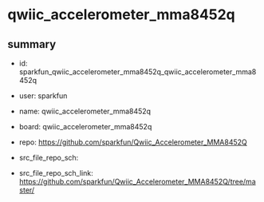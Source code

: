 # qwiic_accelerometer_mma8452q
 
## summary 
* id: sparkfun_qwiic_accelerometer_mma8452q_qwiic_accelerometer_mma8452q
* user: sparkfun
* name: qwiic_accelerometer_mma8452q
* board: qwiic_accelerometer_mma8452q
* repo: https://github.com/sparkfun/Qwiic_Accelerometer_MMA8452Q



* src_file_repo_sch: 
* src_file_repo_sch_link: https://github.com/sparkfun/Qwiic_Accelerometer_MMA8452Q/tree/master/




